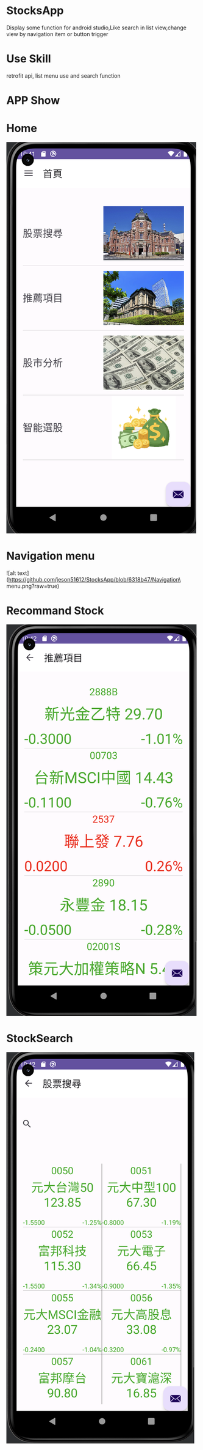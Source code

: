 # StocksApp
Display some function for android studio,Like search in list view,change view by navigation item or button trigger
# Use Skill
retrofit api, list menu use and search function


# APP Show
# Home
![alt text](https://github.com/jeson51612/StocksApp/blob/6318b47/Home.png?raw=true)

# Navigation menu
![alt text](https://github.com/jeson51612/StocksApp/blob/6318b47/Navigation\ menu.png?raw=true)

# Recommand Stock
![alt text](https://github.com/jeson51612/StocksApp/blob/6318b47/RecommandStock.png?raw=true)

# StockSearch
![alt text](https://github.com/jeson51612/StocksApp/blob/6318b47/StockSearch.png?raw=true)
